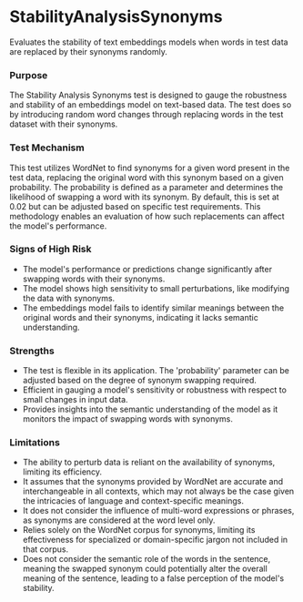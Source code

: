 # StabilityAnalysisSynonyms

Evaluates the stability of text embeddings models when words in test data are replaced by their synonyms randomly.

### Purpose

The Stability Analysis Synonyms test is designed to gauge the robustness and stability of an embeddings model on
text-based data. The test does so by introducing random word changes through replacing words in the test dataset
with their synonyms.

### Test Mechanism

This test utilizes WordNet to find synonyms for a given word present in the test data, replacing the original word
with this synonym based on a given probability. The probability is defined as a parameter and determines the
likelihood of swapping a word with its synonym. By default, this is set at 0.02 but can be adjusted based on
specific test requirements. This methodology enables an evaluation of how such replacements can affect the model's
performance.

### Signs of High Risk

- The model's performance or predictions change significantly after swapping words with their synonyms.
- The model shows high sensitivity to small perturbations, like modifying the data with synonyms.
- The embeddings model fails to identify similar meanings between the original words and their synonyms, indicating
it lacks semantic understanding.

### Strengths

- The test is flexible in its application. The 'probability' parameter can be adjusted based on the degree of
synonym swapping required.
- Efficient in gauging a model's sensitivity or robustness with respect to small changes in input data.
- Provides insights into the semantic understanding of the model as it monitors the impact of swapping words with
synonyms.

### Limitations

- The ability to perturb data is reliant on the availability of synonyms, limiting its efficiency.
- It assumes that the synonyms provided by WordNet are accurate and interchangeable in all contexts, which may not
always be the case given the intricacies of language and context-specific meanings.
- It does not consider the influence of multi-word expressions or phrases, as synonyms are considered at the word
level only.
- Relies solely on the WordNet corpus for synonyms, limiting its effectiveness for specialized or domain-specific
jargon not included in that corpus.
- Does not consider the semantic role of the words in the sentence, meaning the swapped synonym could potentially
alter the overall meaning of the sentence, leading to a false perception of the model's stability.